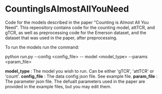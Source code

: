 # CountingIsAlmostAllYouNeed
Code for the models described in the paper "Counting is Almost All You Need". 
This repeository contains code for the counting model, attTCR, and gTCR, as well as preprocessing code for the Emerson dataset, and the dataset that was used in the paper, after preprocessing.


To run the models run the command:

python run.py --config <config_file> -- model <model_type> --params <param_file>

**model_type** : The model you wish to run. Can be either 'gTCR', 'attTCR' or 'count'.
**config_file** : The data config json file. See example file.
**param_file** : The parameter json file. The defualt parameters used in the paper are provided in the example files, but you may edit them.

